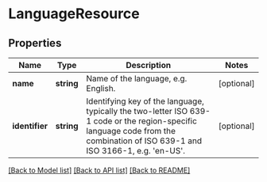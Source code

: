 # LanguageResource

## Properties
Name | Type | Description | Notes
------------ | ------------- | ------------- | -------------
**name** | **string** | Name of the language, e.g. English. | [optional] 
**identifier** | **string** | Identifying key of the language, typically the two-letter ISO 639-1 code or the region-specific language code from the combination of ISO 639-1 and ISO 3166-1, e.g. &#39;en-US&#39;. | [optional] 

[[Back to Model list]](../README.md#documentation-for-models) [[Back to API list]](../README.md#documentation-for-api-endpoints) [[Back to README]](../README.md)


